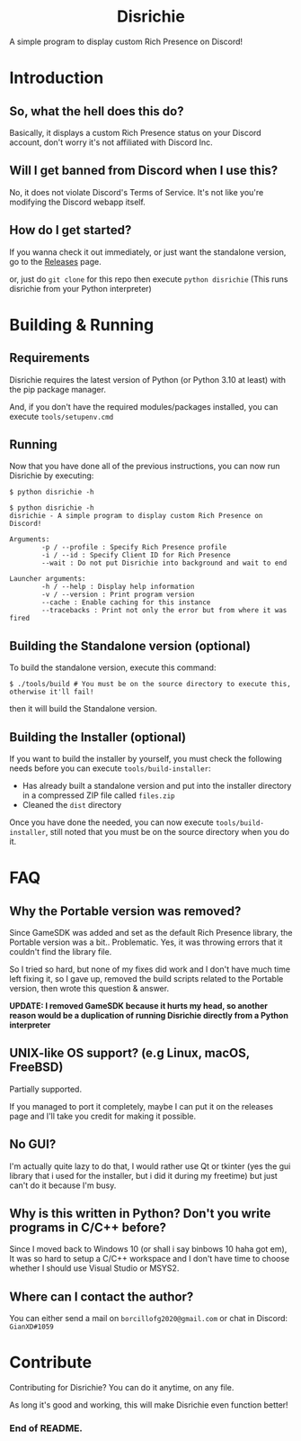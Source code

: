 <h1 align="center">Disrichie</h1>

A simple program to display custom Rich Presence on Discord!

# Introduction
## So, what the hell does this do?
Basically, it displays a custom Rich Presence status on your Discord account, don't worry it's not affiliated with Discord Inc.

## Will I get banned from Discord when I use this?
No, it does not violate Discord's Terms of Service. It's not like you're modifying the Discord webapp itself.

## How do I get started?
If you wanna check it out immediately, or just want the standalone version, go to the [Releases](https://github.com/gianxddddd/disrichie/releases) page.

or, just do `git clone` for this repo then execute `python disrichie` (This runs disrichie from your Python interpreter)

# Building & Running
## Requirements
Disrichie requires the latest version of Python (or Python 3.10 at least) with the pip package manager.

And, if you don't have the required modules/packages installed, you can execute `tools/setupenv.cmd`

## Running
Now that you have done all of the previous instructions, you can now run Disrichie by executing:
```shell
$ python disrichie -h
```
```shell
$ python disrichie -h
disrichie - A simple program to display custom Rich Presence on Discord!

Arguments:
        -p / --profile : Specify Rich Presence profile
        -i / --id : Specify Client ID for Rich Presence
        --wait : Do not put Disrichie into background and wait to end        

Launcher arguments:
        -h / --help : Display help information
        -v / --version : Print program version
        --cache : Enable caching for this instance
        --tracebacks : Print not only the error but from where it was fired
```

## Building the Standalone version (optional)
To build the standalone version, execute this command:
```shell
$ ./tools/build # You must be on the source directory to execute this, otherwise it'll fail!
```

then it will build the Standalone version.

## Building the Installer (optional)
If you want to build the installer by yourself, you must check the following needs before you can execute `tools/build-installer`:

- Has already built a standalone version and put into the installer directory in a compressed ZIP file called `files.zip`
- Cleaned the `dist` directory

Once you have done the needed, you can now execute `tools/build-installer`, still noted that you must be on the source directory when you do it.

# FAQ
## Why the Portable version was removed?
Since GameSDK was added and set as the default Rich Presence library, the Portable version was a bit.. Problematic. Yes, it was throwing errors that it couldn't find the library file.

So I tried so hard, but none of my fixes did work and I don't have much time left fixing it, so I gave up, removed the build scripts related to the Portable version, then wrote this question & answer.

**UPDATE: I removed GameSDK because it hurts my head, so another reason would be a duplication of running Disrichie directly from a Python interpreter**

## UNIX-like OS support? (e.g Linux, macOS, FreeBSD)
Partially supported.

If you managed to port it completely, maybe I can put it on the releases page and I'll take you credit for making it possible.

## No GUI?
I'm actually quite lazy to do that, I would rather use Qt or tkinter (yes the gui library that i used for the installer, but i did it during my freetime) but just can't do it because I'm busy.

## Why is this written in Python? Don't you write programs in C/C++ before?
Since I moved back to Windows 10 (or shall i say binbows 10 haha got em), It was so hard to setup a C/C++ workspace and I don't have time to choose whether I should use Visual Studio or MSYS2.

## Where can I contact the author?
You can either send a mail on `borcillofg2020@gmail.com` or chat in Discord: `GianXD#1059`

# Contribute
Contributing for Disrichie? You can do it anytime, on any file.

As long it's good and working, this will make Disrichie even function better!

### End of README.